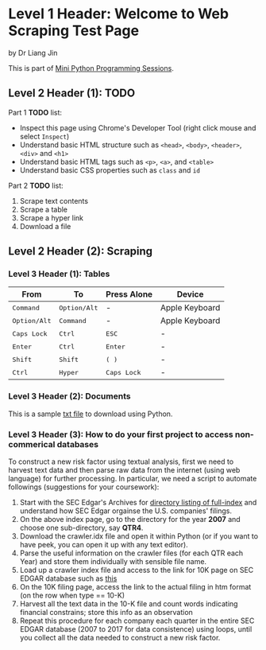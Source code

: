 # Level 1 Header: Welcome to Web Scraping Test Page
by Dr Liang Jin

This is part of [Mini Python Programming Sessions](https://github.com/drliangjin/minipy).

## Level 2 Header (1): TODO

Part 1 **TODO** list:

- Inspect this page using Chrome's Developer Tool (right click mouse and select `Inspect`)
- Understand basic HTML structure such as `<head>`, `<body>`, `<header>`, `<div>` and `<h1>`
- Understand basic HTML tags such as `<p>`, `<a>`, and `<table>`
- Understand basic CSS properties such as `class` and `id`

Part 2 **TODO** list:

1. Scrape text contents
2. Scrape a table
3. Scrape a hyper link
4. Download a file

## Level 2 Header (2): Scraping

### Level 3 Header (1): Tables

| From                    | To                      | Press Alone                   | Device         |
|-------------------------|-------------------------|-------------------------------|----------------|
| <kbd> Command </kbd>    | <kbd> Option/Alt </kbd> | -                             | Apple Keyboard |
| <kbd> Option/Alt </kbd> | <kbd> Command </kbd>    | -                             | Apple Keyboard |
| <kbd> Caps Lock </kbd>  | <kbd> Ctrl </kbd>       | <kbd> ESC </kbd>              | -              |
| <kbd> Enter </kbd>      | <kbd> Ctrl </kbd>       | <kbd> Enter </kbd>            | -              |
| <kbd> Shift </kbd>      | <kbd> Shift </kbd>      | <kbd> ( </kbd> <kbd> ) </kbd> | -              |
| <kbd> Ctrl </kbd>       | <kbd> Hyper </kbd>      | <kbd> Caps Lock </kbd>        | -              |

### Level 3 Header (2): Documents
This is a sample [txt file](docs/karabiner.txt) to download using Python.

### Level 3 Header (3): How to do your first project to access non-commerical databases
To construct a new risk factor using textual analysis, first we need to harvest text data and then parse raw data from the internet (using web language) for further processing. In particular, we need a script to automate followings (suggestions for your coursework):
1. Start with the SEC Edgar's Archives for [directory listing of full-index](https://www.sec.gov/Archives/edgar/full-index/) and understand how SEC Edgar orgainse the U.S. companies' filings.
2. On the above index page, go to the directory for the year **2007** and choose one sub-directory, say **QTR4**.
3. Download the crawler.idx file and open it within Python (or if you want to have peek, you can open it up with any text editor).
4. Parse the useful information on the crawler files (for each QTR each Year) and store them individually with sensible file name.
5. Load up a crawler index file and access to the link for 10K page on SEC EDGAR database such as [this](https://www.sec.gov/Archives/edgar/data/320193/000032019318000145/0000320193-18-000145-index.htm)
6. On the 10K filing page, access the link to the actual filing in htm format (on the row when type == 10-K)
7. Harvest all the text data in the 10-K file and count words indicating financial constrains; store this info as an observation
8. Repeat this procedure for each company each quarter in the entire SEC EDGAR database (2007 to 2017 for data consistence) using loops, until you collect all the data needed to construct a new risk factor.
